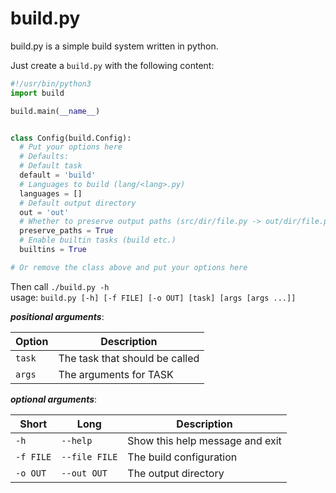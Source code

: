 # build.py

build.py is a simple build system written in python.

Just create a `build.py` with the following content:

```python
#!/usr/bin/python3
import build

build.main(__name__)


class Config(build.Config):
  # Put your options here
  # Defaults:
  # Default task
  default = 'build'
  # Languages to build (lang/<lang>.py)
  languages = []
  # Default output directory
  out = 'out'
  # Whether to preserve output paths (src/dir/file.py -> out/dir/file.py or out/file.py)
  preserve_paths = True
  # Enable builtin tasks (build etc.)
  builtins = True

# Or remove the class above and put your options here
```

Then call `./build.py -h`  
usage: `build.py [-h] [-f FILE] [-o OUT] [task] [args [args ...]]`

***positional arguments***:

| Option   | Description                    |
|----------|--------------------------------|
| `task`   | The task that should be called |
| `args`   | The arguments for TASK         |

***optional arguments***:

| Short   | Long        | Description                     |
|-----------|---------------|---------------------------------|
| `-h`      | `--help`      | Show this help message and exit |
| `-f FILE` | `--file FILE` | The build configuration         |
| `-o OUT`  | `--out OUT`   | The output directory            |
